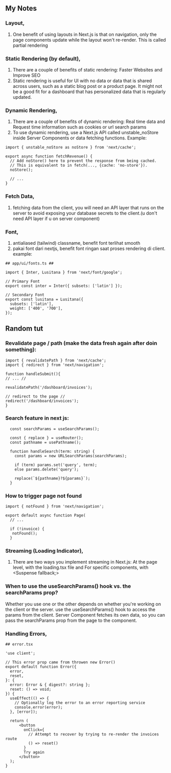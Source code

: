 ## My Notes
### Layout,
1. One benefit of using layouts in Next.js is that on navigation, only the page components update while the layout won't re-render. This is called partial rendering

### Static Rendering (by default),
1.  There are a couple of benefits of static rendering: Faster Websites and Improve SEO
2.  Static rendering is useful for UI with no data or data that is shared across users, such as a static blog post or a product page. It might not be a good fit for a dashboard that has personalized data that is regularly updated.

### Dynamic Rendering,
1. There are a couple of benefits of dynamic rendering: Real time data and Request time information such as cookies or url search params
2. To use dynamic rendering, use a Next.js API called unstable_noStore inside Server Components or data fetching functions. Example:
```
import { unstable_noStore as noStore } from 'next/cache';
 
export async function fetchRevenue() {
  // Add noStore() here to prevent the response from being cached.
  // This is equivalent to in fetch(..., {cache: 'no-store'}).
  noStore();
 
  // ...
}
```

### Fetch Data,
1. fetching data from the client, you will need an API layer that runs on the server to avoid exposing your database secrets to the client.(u don't need API layer if u on server component)

### Font,
1. antialiased (tailwind) classname, benefit font terlihat smooth
2. pakai font dari nextjs, benefit font ringan saat proses rendering di client. example:
```
## app/ui/fonts.ts ##

import { Inter, Lusitana } from 'next/font/google';

// Primary Font
export const inter = Inter({ subsets: ['latin'] });

// Secondary Font
export const lusitana = Lusitana({
  subsets: ['latin'],
  weight: ['400', '700'],
});
```

## Random tut

### Revalidate page / path (make the data fresh again after doin something):
```
import { revalidatePath } from 'next/cache';
import { redirect } from 'next/navigation';

function handleSubmit(){
// ... //

revalidatePath('/dashboard/invoices');

// redirect to the page //
redirect('/dashboard/invoices');
}
```

### Search feature in next js:
```
  const searchParams = useSearchParams();

  const { replace } = useRouter();
  const pathname = usePathname();

  function handleSearch(term: string) {
    const params = new URLSearchParams(searchParams);

    if (term) params.set('query', term);
    else params.delete('query');

    replace(`${pathname}?${params}`);
  }
```

### How to trigger page not found
```
import { notFound } from 'next/navigation';

export default async function Page(
  // ...

  if (!invoice) {
   notFound();
  }
```

### Streaming (Loading Indicator),
1. There are two ways you implement streaming in Next.js: At the page level, with the loading.tsx file and For specific components, with <Suspense fallback;>

### When to use the useSearchParams() hook vs. the searchParams prop?
Whether you use one or the other depends on whether you're working on the client or the server. use the useSearchParams() hook to access the params from the client. Server Component  fetches its own data, so you can pass the searchParams prop from the page to the component.

### Handling Errors,
```
## error.tsx

'use client';

// This error prop came from throwen new Error() 
export default function Error({
  error,
  reset,
}: {
  error: Error & { digest?: string };
  reset: () => void;
}) {
  useEffect(() => {
    // Optionally log the error to an error reporting service
    console.error(error);
  }, [error]);
 
  return (
      <button
        onClick={
          // Attempt to recover by trying to re-render the invoices route
          () => reset()
        }
        Try again
      </button>
  );
}
```
